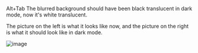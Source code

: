 Alt+Tab The blurred background should have been black translucent in dark mode, now it's white translucent.

The picture on the left is what it looks like now, and the picture on the right is what it should look like in dark mode.

![image](https://github.com/MicaUI/Windows-Feedback/assets/6630660/5e2fa013-22be-4e9a-b898-aa1a49cf3860)
